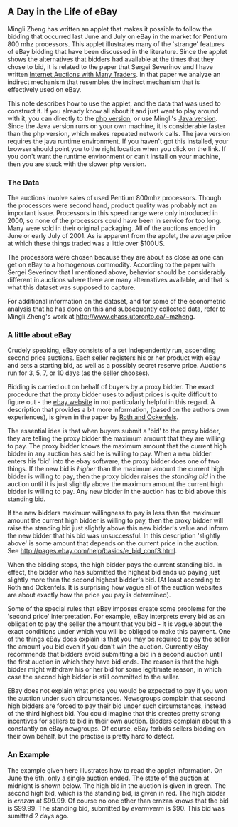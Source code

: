 <html><head><title>A Day in the Life of eBay</title></head>
<body>
<h2>A Day in the Life of eBay</h2>
Mingli Zheng has written an applet that makes it possible to follow
the bidding that occurred last June and July on eBay in the market for Pentium
800 mhz processors. This applet illustrates many of the 'strange'
features of eBay bidding that have been discussed in the literature.
Since the applet shows the alternatives that bidders had available at
the times that they chose to bid, it is related to the paper that
Sergei Severinov and I have written <a
href="./papers/reserve_prices55.pdf">Internet
Auctions with Many Traders</a>. In that paper we analyze an indirect
mechanism that resembles the indirect mechanism that is effectively
used on eBay.
<p>
This note describes how to use the applet, and the data that was used to
construct it.  If you already know all about it and just want to play
around with it, you can directly to the <a
href="ebay.php?auction_end=2001-06-04&start_from=2001-06-04+00:00:00&limit_results_to=5">php
version</a>, or use Mingli's <a
href="http://www.chass.utoronto.ca/~mzheng/AuctionApplet.html">Java
version</a>.  Since the Java version runs on your own machine, it is
considerable faster than the php version, which  makes repeated
network calls.  The java version requires the java runtime
environment.  If you haven't got this installed, your browser should
point you to the right location when you click on the link.  If you
don't want the runtime environment or can't install on your machine,
then you are stuck with the slower php version.
<h3>The Data</h3>
The auctions involve sales of used Pentium 800mhz processors.  Though
the processors were second hand, product quality was probably not an
important issue.  Processors in this speed range were only introduced
in 2000, so none of the processors could have been in service for too
long.  Many were sold in their original packaging.  All of the
auctions ended in June or early July of 2001. As is apparent from the
applet, the average price at which these things traded was a little
over $100US.
<p>
The processors were chosen because they are about as close as one can
get on eBay to a homogenous commodity.  According to the paper with
Sergei Severinov that I mentioned above, behavior should be
considerably different in auctions where there are many alternatives
available, and that is what this dataset was supposed to capture.  
<p>
For additional information on the dataset, and for some of the
econometric analysis that he has done on this and subsequently
collected data, refer to Mingli Zheng's work at <a
href="http://www.chass.utoronto.ca/~mzheng">http://www.chass.utoronto.ca/~mzheng</a>.
<h3>A little about eBay</h3>
Crudely speaking, eBay consists of a set independently run, ascending
second price auctions. Each seller registers his or her product with
eBay and sets a starting bid, as well as a possibly secret reserve
price.  Auctions run for 3, 5, 7, or 10 days (as the seller
chooses). <p>Bidding is carried out on behalf of buyers by a proxy
bidder. The exact procedure that the proxy bidder uses to adjust
prices is quite difficult to figure out - the <a
href="http://pages.ebay.com/help/buyerguide/bidding-how.html">ebay
website</a> in not particularly helpful in this regard.  A description
that provides a bit more information, (based on the authors own experiences), is given in the paper by <a
href="http://www.economics.harvard.edu/~aroth/papers/eBay.veryshortaer.pdf">Roth
and Ockenfels</a>.<p>
The essential idea is that when buyers submit a 'bid' to the proxy
bidder, they are telling the proxy bidder the maximum amount that they
are willing to pay. The proxy bidder knows the maximum amount that the
current high bidder in any auction has said he is willing to pay.
When a new bidder enters his 'bid' into the ebay software, the proxy
bidder does one of two things.  If the new bid is <em>higher</em> than
the maximum amount the current high bidder is willing to pay, then the
proxy bidder raises the <em>standing bid</em> in the auction until
it is just slightly above the maximum amount the current high bidder is
willing to pay. Any new bidder in the auction has to bid
above this standing bid. <p>
If the new bidders maximum willingness to pay is less than the maximum
amount the current high bidder is willing to pay, then the proxy
bidder will raise the standing bid just slightly above
this new bidder's value and inform the new bidder that his bid was unsuccessful. In this description 'slightly above' is some
amount that depends on the current price in the auction.  See <a href="http://pages.ebay.com/help/basics/e_bid_conf3.html">http://pages.ebay.com/help/basics/e_bid_conf3.html</a>.
<p>
When the bidding stops, the high bidder pays the current standing
bid.  In effect, the bidder who has submitted the highest bid ends up
paying just slightly more than the second highest bidder's bid. (At
least according to Roth and Ockenfels. It is surprising how vague all
of the auction websites are about exactly how the price you pay is
determined).
<p>Some of the special rules that eBay imposes create some problems
for the 'second price' interpretation. For example, eBay interprets
every bid as an obligation to pay the seller the amount that you bid -
it is vague about the exact conditions under which you will be obliged
to make this payment.  One of the things eBay does explain is that you
may be required to pay the seller the amount you bid even if you don't
win the auction. Currently eBay recommends that bidders avoid submitting
a bid in a second auction until the first auction in which they have
bid ends. The reason is that the high bidder might withdraw his or her
bid for some legitimate reason, in which case the second high
bidder is still committed to the seller. 
<p>EBay does not explain what price
you would be expected to pay if you won the auction under such circumstances.
Newsgroups complain that second high bidders are forced to pay their bid
under such circumstances, instead of the third highest bid.  You
could imagine that this creates pretty strong incentives for sellers
to bid in their own auction.  Bidders complain about this constantly
on eBay newgroups. Of course, eBay forbids sellers bidding
on their own behalf, but the practise is pretty hard to detect.
<h3>An Example</h3>
The example given here illustrates how to read the applet
information. On June the 6th, only a single auction ended. The state of the auction
at midnight is shown below. The high bid in the auction is given in
green.  The second high bid, which is the standing bid, is given in
red. The high bidder is <em>ernzan</em> at $99.99.  Of course no one
other than ernzan knows that the bid is $99.99.  The standing bid,
submitted by <em>evermverm</em> is $90.  This bid was sumitted 2 days ago.
